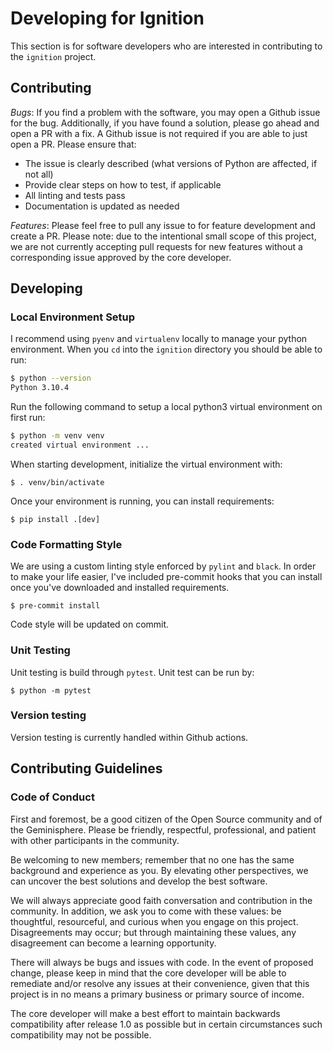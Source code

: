 # Developing for Ignition

This section is for software developers who are interested in contributing to the `ignition` project.

## Contributing

*Bugs*: If you find a problem with the software, you may open a Github issue for the bug.  Additionally, if you have found a solution, please go ahead and open a PR with a fix.  A Github issue is not required if you are able to just open a PR.  Please ensure that:
* The issue is clearly described (what versions of Python are affected, if not all)
* Provide clear steps on how to test, if applicable
* All linting and tests pass
* Documentation is updated as needed

*Features*: Please feel free to pull any issue to for feature development and create a PR.  Please note: due to the intentional small scope of this project, we are not currently accepting pull requests for new features without a corresponding issue approved by the core developer.  

## Developing

### Local Environment Setup

I recommend using `pyenv` and `virtualenv` locally to manage your python environment.  When you  `cd` into the `ignition` directory you should be able to run:
```bash
$ python --version
Python 3.10.4
```

Run the following command to setup a local python3 virtual environment on first run:
```bash
$ python -m venv venv
created virtual environment ...
```

When starting development, initialize the virtual environment with:
```
$ . venv/bin/activate
```

Once your environment is running, you can install requirements:
```
$ pip install .[dev]
```

### Code Formatting Style
We are using a custom linting style enforced by `pylint` and `black`.  In order to make your life easier, I've
included pre-commit hooks that you can install once you've downloaded and installed requirements.

```
$ pre-commit install
```

Code style will be updated on commit.

### Unit Testing
Unit testing is build through `pytest`.  Unit test can be run by:
```
$ python -m pytest
```

### Version testing
Version testing is currently handled within Github actions.

## Contributing Guidelines

### Code of Conduct
First and foremost, be a good citizen of the Open Source community and of the Geminisphere.  Please be friendly, respectful, professional, and patient with other participants in the community.

Be welcoming to new members; remember that no one has the same background and experience as you. By elevating other perspectives, we can uncover the best solutions and develop the best software.

We will always appreciate good faith conversation and contribution in the community.  In addition, we ask you to come with these values: be thoughtful, resourceful, and curious when you engage on this project.  Disagreements may occur; but through maintaining these values, any disagreement can become a learning opportunity.

There will always be bugs and issues with code. In the event of proposed change, please keep in mind that the core developer will be able to remediate and/or resolve any issues at their convenience, given that this project is in no means a primary business or primary source of income.

The core developer will make a best effort to maintain backwards compatibility after release 1.0 as possible but in certain circumstances such compatibility may not be possible.
